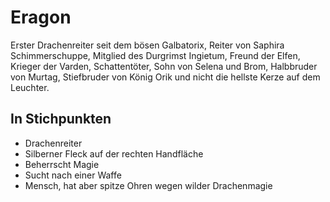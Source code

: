 # Eragon
Erster Drachenreiter seit dem bösen Galbatorix, Reiter von Saphira Schimmerschuppe, Mitglied des Durgrimst Ingietum, Freund der Elfen, Krieger der Varden, Schattentöter, Sohn von Selena und Brom, Halbbruder von Murtag, Stiefbruder von König Orik und nicht die hellste Kerze auf dem Leuchter.
## In Stichpunkten
* Drachenreiter
* Silberner Fleck auf der rechten Handfläche
* Beherrscht Magie
* Sucht nach einer Waffe
* Mensch, hat aber spitze Ohren wegen wilder Drachenmagie
